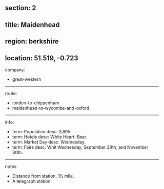 section: 2
----
title: Maidenhead
----
region: berkshire
----
location: 51.519, -0.723
----
company:
- great-western
----
route:
- london-to-chippenham
- maidenhead-to-wycombe-and-oxford
----
info:
- term: Population
  desc: 3,895.
- term: Hotels
  desc: White Heart; Bear.
- term: Market Day
  desc: Wednesday.
- term: Fairs
  desc: Whit Wednesday, September 29th, and November 30th.
----
notes:
- Distance from station, 1½ mile.
- A telegraph station.

